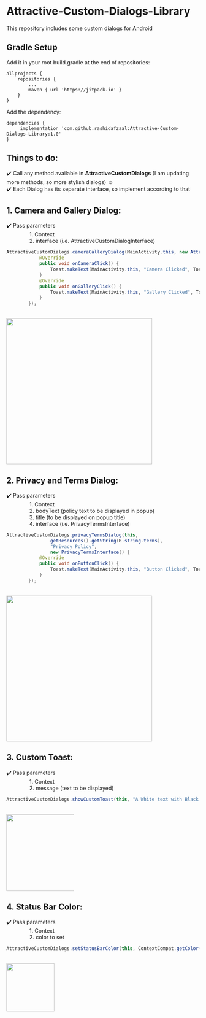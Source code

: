 # Attractive-Custom-Dialogs-Library
This repository includes some custom dialogs for Android
## Gradle Setup
Add it in your root build.gradle at the end of repositories:
```
allprojects {
	repositories {
		...
		maven { url 'https://jitpack.io' }
	}
}
```

Add the dependency:
```
dependencies {
     implementation 'com.github.rashidafzaal:Attractive-Custom-Dialogs-Library:1.0'
}
```

## Things to do:

:heavy_check_mark: Call any method available in <b>AttractiveCustomDialogs</b> (I am updating more methods, so more stylish dialogs) :relaxed: <br/>
:heavy_check_mark: Each Dialog has its separate interface, so implement according to that<br/>



## 1. Camera and Gallery Dialog:
:heavy_check_mark: Pass parameters 
<br/>&emsp;&emsp;&emsp;&emsp;
            1. Context
            <br/>&emsp;&emsp;&emsp;&emsp;
            2. interface (i.e. AttractiveCustomDialogInterface)
```java
AttractiveCustomDialogs.cameraGalleryDialog(MainActivity.this, new AttractiveCustomDialogInterface() {
            @Override
            public void onCameraClick() {
                Toast.makeText(MainActivity.this, "Camera Clicked", Toast.LENGTH_SHORT).show();
            }
            @Override
            public void onGalleryClick() {
                Toast.makeText(MainActivity.this, "Gallery Clicked", Toast.LENGTH_SHORT).show();
            }
        });
``` 
<br/>
<img src="https://raw.githubusercontent.com/rashidafzaal/Attractive-Custom-Dialogs-Library/master/screenshots/1.jpg" height="380" data-canonical-src="https://raw.githubusercontent.com/rashidafzaal/Attractive-Custom-Dialogs-Library/master/screenshots/1.jpg" style="max-width:100%;">

## 2. Privacy and Terms Dialog:
:heavy_check_mark: Pass parameters 
<br/>&emsp;&emsp;&emsp;&emsp;
            1. Context
            <br/>&emsp;&emsp;&emsp;&emsp;
            2. bodyText (policy text to be displayed in popup)
            <br/>&emsp;&emsp;&emsp;&emsp;
            3. title (to be displayed on popup title)
            <br/>&emsp;&emsp;&emsp;&emsp;
            4. interface (i.e. PrivacyTermsInterface)
```java
AttractiveCustomDialogs.privacyTermsDialog(this,
                getResources().getString(R.string.terms),
                "Privacy Policy",
                new PrivacyTermsInterface() {
            @Override
            public void onButtonClick() {
                Toast.makeText(MainActivity.this, "Button Clicked", Toast.LENGTH_SHORT).show();
            }
        });
``` 
<br/>
<img src="https://raw.githubusercontent.com/rashidafzaal/Attractive-Custom-Dialogs-Library/master/screenshots/2.jpg" height="380" data-canonical-src="https://raw.githubusercontent.com/rashidafzaal/Attractive-Custom-Dialogs-Library/master/screenshots/2.jpg" style="max-width:100%;">

## 3. Custom Toast:
:heavy_check_mark: Pass parameters 
<br/>&emsp;&emsp;&emsp;&emsp;
            1. Context
            <br/>&emsp;&emsp;&emsp;&emsp;
            2. message (text to be displayed)
```java
AttractiveCustomDialogs.showCustomToast(this, "A White text with Black background");
``` 
<br/>
<img src="https://raw.githubusercontent.com/rashidafzaal/Attractive-Custom-Dialogs-Library/master/screenshots/3.jpg" height="200" data-canonical-src="https://raw.githubusercontent.com/rashidafzaal/Attractive-Custom-Dialogs-Library/master/screenshots/3.jpg" style="max-width:35%;">

## 4. Status Bar Color:
:heavy_check_mark: Pass parameters 
<br/>&emsp;&emsp;&emsp;&emsp;
            1. Context
            <br/>&emsp;&emsp;&emsp;&emsp;
            2. color to set
```java
AttractiveCustomDialogs.setStatusBarColor(this, ContextCompat.getColor(this, R.color.black));
``` 
<br/>
<img src="https://raw.githubusercontent.com/rashidafzaal/Attractive-Custom-Dialogs-Library/master/screenshots/4.jpg" height="125" data-canonical-src="https://raw.githubusercontent.com/rashidafzaal/Attractive-Custom-Dialogs-Library/master/screenshots/4.jpg" style="max-width:25%;">

